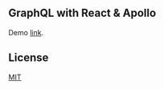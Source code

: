 ## GraphQL with React & Apollo

Demo [link](https://still-basin-45105.herokuapp.com).

## License

[MIT](https://choosealicense.com/licenses/mit/)
